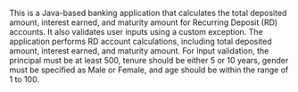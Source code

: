 This is a Java-based banking application that calculates the total deposited amount, interest earned, and maturity amount for Recurring Deposit (RD) accounts. 
It also validates user inputs using a custom exception.
The application performs RD account calculations, including total deposited amount, interest earned, and maturity amount. 
For input validation, the principal must be at least 500, tenure should be either 5 or 10 years, gender must be specified as Male or Female, and age should be within the range of 1 to 100.

